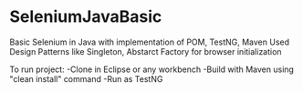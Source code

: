 # SeleniumJavaBasic
Basic Selenium in Java with implementation of POM, TestNG, Maven
Used Design Patterns like Singleton, Abstarct Factory for browser initialization

To run project:
-Clone in Eclipse or any workbench
-Build with Maven using "clean install" command
-Run as TestNG
